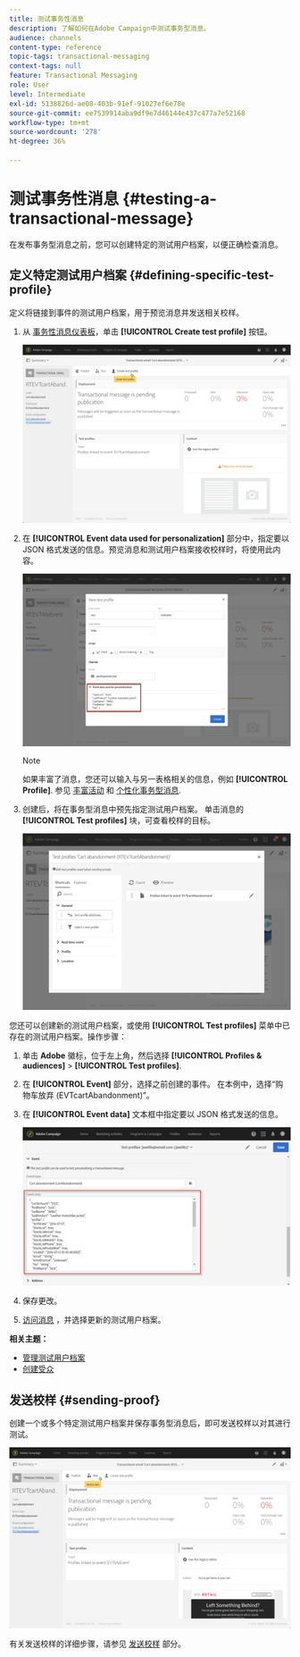 ```yaml
---
title: 测试事务性消息
description: 了解如何在Adobe Campaign中测试事务型消息。
audience: channels
content-type: reference
topic-tags: transactional-messaging
context-tags: null
feature: Transactional Messaging
role: User
level: Intermediate
exl-id: 5138826d-ae08-403b-91ef-91027ef6e78e
source-git-commit: ee7539914aba9df9e7d46144e437c477a7e52168
workflow-type: tm+mt
source-wordcount: '278'
ht-degree: 36%

---
```


# 测试事务性消息 {#testing-a-transactional-message}

在发布事务型消息之前，您可以创建特定的测试用户档案，以便正确检查消息。

## 定义特定测试用户档案 {#defining-specific-test-profile}

定义将链接到事件的测试用户档案，用于预览消息并发送相关校样。

1. 从 [事务性消息仪表板](../../channels/using/editing-transactional-message.md#accessing-transactional-messages)，单击 **[!UICONTROL Create test profile]** 按钮。

   ![](assets/message-center_test-profile.png)

1. 在 **[!UICONTROL Event data used for personalization]** 部分中，指定要以 JSON 格式发送的信息。预览消息和测试用户档案接收校样时，将使用此内容。

   ![](assets/message-center_event-data.png)

   >[!NOTE]
   >
   >如果丰富了消息，您还可以输入与另一表格相关的信息，例如 **[!UICONTROL Profile]**. 参见 [丰富活动](../../channels/using/configuring-transactional-event.md#enriching-the-transactional-message-content) 和 [个性化事务型消息](../../channels/using/editing-transactional-message.md#personalizing-a-transactional-message).

1. 创建后，将在事务型消息中预先指定测试用户档案。 单击消息的 **[!UICONTROL Test profiles]** 块，可查看校样的目标。

   ![](assets/message-center_5.png)

您还可以创建新的测试用户档案，或使用 **[!UICONTROL Test profiles]** 菜单中已存在的测试用户档案。操作步骤：

1. 单击 **Adobe** 徽标，位于左上角，然后选择 **[!UICONTROL Profiles & audiences]** > **[!UICONTROL Test profiles]**.
1. 在 **[!UICONTROL Event]** 部分，选择之前创建的事件。 在本例中，选择“购物车放弃 (EVTcartAbandonment)”。
1. 在 **[!UICONTROL Event data]** 文本框中指定要以 JSON 格式发送的信息。

   ![](assets/message-center_3.png)

1. 保存更改。
1. [访问消息](../../channels/using/editing-transactional-message.md#accessing-transactional-messages) ，并选择更新的测试用户档案。

**相关主题：**

* [管理测试用户档案](../../audiences/using/managing-test-profiles.md)
* [创建受众](../../audiences/using/creating-audiences.md)

## 发送校样 {#sending-proof}

创建一个或多个特定测试用户档案并保存事务型消息后，即可发送校样以对其进行测试。

![](assets/message-center_10.png)

有关发送校样的详细步骤，请参见 [发送校样](../../sending/using/sending-proofs.md) 部分。
